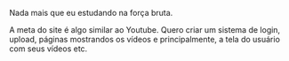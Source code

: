 Nada mais que eu estudando na força bruta.

A meta do site é algo similar ao Youtube. Quero criar um sistema de login, upload, páginas mostrandos os vídeos e principalmente, a tela do usuário com seus vídeos etc.
